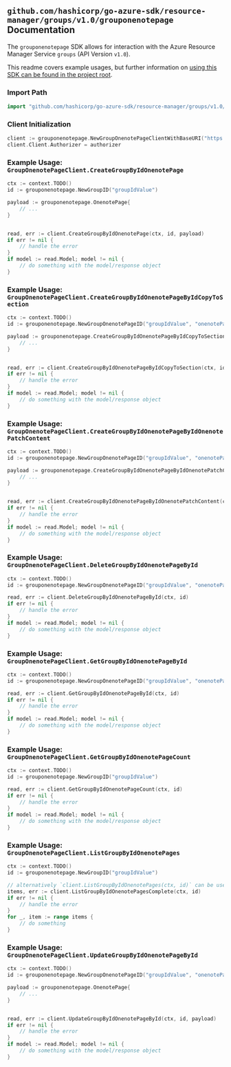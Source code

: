 
## `github.com/hashicorp/go-azure-sdk/resource-manager/groups/v1.0/grouponenotepage` Documentation

The `grouponenotepage` SDK allows for interaction with the Azure Resource Manager Service `groups` (API Version `v1.0`).

This readme covers example usages, but further information on [using this SDK can be found in the project root](https://github.com/hashicorp/go-azure-sdk/tree/main/docs).

### Import Path

```go
import "github.com/hashicorp/go-azure-sdk/resource-manager/groups/v1.0/grouponenotepage"
```


### Client Initialization

```go
client := grouponenotepage.NewGroupOnenotePageClientWithBaseURI("https://management.azure.com")
client.Client.Authorizer = authorizer
```


### Example Usage: `GroupOnenotePageClient.CreateGroupByIdOnenotePage`

```go
ctx := context.TODO()
id := grouponenotepage.NewGroupID("groupIdValue")

payload := grouponenotepage.OnenotePage{
	// ...
}


read, err := client.CreateGroupByIdOnenotePage(ctx, id, payload)
if err != nil {
	// handle the error
}
if model := read.Model; model != nil {
	// do something with the model/response object
}
```


### Example Usage: `GroupOnenotePageClient.CreateGroupByIdOnenotePageByIdCopyToSection`

```go
ctx := context.TODO()
id := grouponenotepage.NewGroupOnenotePageID("groupIdValue", "onenotePageIdValue")

payload := grouponenotepage.CreateGroupByIdOnenotePageByIdCopyToSectionRequest{
	// ...
}


read, err := client.CreateGroupByIdOnenotePageByIdCopyToSection(ctx, id, payload)
if err != nil {
	// handle the error
}
if model := read.Model; model != nil {
	// do something with the model/response object
}
```


### Example Usage: `GroupOnenotePageClient.CreateGroupByIdOnenotePageByIdOnenotePatchContent`

```go
ctx := context.TODO()
id := grouponenotepage.NewGroupOnenotePageID("groupIdValue", "onenotePageIdValue")

payload := grouponenotepage.CreateGroupByIdOnenotePageByIdOnenotePatchContentRequest{
	// ...
}


read, err := client.CreateGroupByIdOnenotePageByIdOnenotePatchContent(ctx, id, payload)
if err != nil {
	// handle the error
}
if model := read.Model; model != nil {
	// do something with the model/response object
}
```


### Example Usage: `GroupOnenotePageClient.DeleteGroupByIdOnenotePageById`

```go
ctx := context.TODO()
id := grouponenotepage.NewGroupOnenotePageID("groupIdValue", "onenotePageIdValue")

read, err := client.DeleteGroupByIdOnenotePageById(ctx, id)
if err != nil {
	// handle the error
}
if model := read.Model; model != nil {
	// do something with the model/response object
}
```


### Example Usage: `GroupOnenotePageClient.GetGroupByIdOnenotePageById`

```go
ctx := context.TODO()
id := grouponenotepage.NewGroupOnenotePageID("groupIdValue", "onenotePageIdValue")

read, err := client.GetGroupByIdOnenotePageById(ctx, id)
if err != nil {
	// handle the error
}
if model := read.Model; model != nil {
	// do something with the model/response object
}
```


### Example Usage: `GroupOnenotePageClient.GetGroupByIdOnenotePageCount`

```go
ctx := context.TODO()
id := grouponenotepage.NewGroupID("groupIdValue")

read, err := client.GetGroupByIdOnenotePageCount(ctx, id)
if err != nil {
	// handle the error
}
if model := read.Model; model != nil {
	// do something with the model/response object
}
```


### Example Usage: `GroupOnenotePageClient.ListGroupByIdOnenotePages`

```go
ctx := context.TODO()
id := grouponenotepage.NewGroupID("groupIdValue")

// alternatively `client.ListGroupByIdOnenotePages(ctx, id)` can be used to do batched pagination
items, err := client.ListGroupByIdOnenotePagesComplete(ctx, id)
if err != nil {
	// handle the error
}
for _, item := range items {
	// do something
}
```


### Example Usage: `GroupOnenotePageClient.UpdateGroupByIdOnenotePageById`

```go
ctx := context.TODO()
id := grouponenotepage.NewGroupOnenotePageID("groupIdValue", "onenotePageIdValue")

payload := grouponenotepage.OnenotePage{
	// ...
}


read, err := client.UpdateGroupByIdOnenotePageById(ctx, id, payload)
if err != nil {
	// handle the error
}
if model := read.Model; model != nil {
	// do something with the model/response object
}
```
